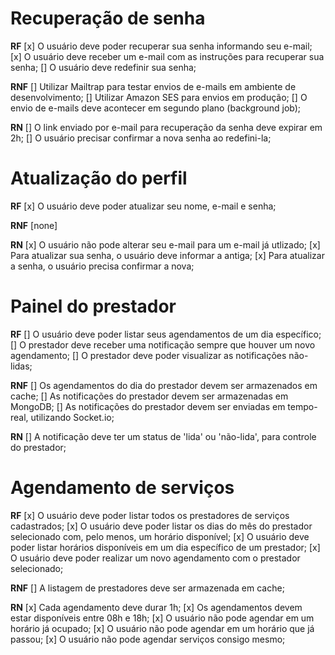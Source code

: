 # Recuperação de senha
**RF**
[x] O usuário deve poder recuperar sua senha informando seu e-mail;
[x] O usuário deve receber um e-mail com as instruções para recuperar sua senha;
[] O usuário deve redefinir sua senha;

**RNF**
[] Utilizar Mailtrap para testar envios de e-mails em ambiente de desenvolvimento;
[] Utilizar Amazon SES para envios em produção;
[] O envio de e-mails deve acontecer em segundo plano (background job);

**RN**
[] O link enviado por e-mail para recuperação da senha deve expirar em 2h;
[] O usuário precisar confirmar a nova senha ao redefini-la;

# Atualização do perfil
**RF**
[x] O usuário deve poder atualizar seu nome, e-mail e senha;

**RNF**
[none]

**RN**
[x] O usuário não pode alterar seu e-mail para um e-mail já utlizado;
[x] Para atualizar sua senha, o usuário deve informar a antiga;
[x] Para atualizar a senha, o usuário precisa confirmar a nova;

# Painel do prestador
**RF**
[] O usuário deve poder listar seus agendamentos de um dia específico;
[] O prestador deve receber uma notificação sempre que houver um novo agendamento;
[] O prestador deve poder visualizar as notificações não-lidas;

**RNF**
[] Os agendamentos do dia do prestador devem ser armazenados em cache;
[] As notificações do prestador devem ser armazenadas em MongoDB;
[] As notificações do prestador devem ser enviadas em tempo-real, utilizando Socket.io;

**RN**
[] A notificação deve ter um status de 'lida' ou 'não-lida', para controle do prestador;

# Agendamento de serviços
**RF**
[x] O usuário deve poder listar todos os prestadores de serviços cadastrados;
[x] O usuário deve poder listar os dias do mês do prestador selecionado com, pelo menos, um horário disponível;
[x] O usuário deve poder listar horários disponíveis em um dia específico de um prestador;
[x] O usuário deve poder realizar um novo agendamento com o prestador selecionado;

**RNF**
[] A listagem de prestadores deve ser armazenada em cache;

**RN**
[x] Cada agendamento deve durar 1h;
[x] Os agendamentos devem estar disponíveis entre 08h e 18h;
[x] O usuário não pode agendar em um horário já ocupado;
[x] O usuário não pode agendar em um horário que já passou;
[x] O usuário não pode agendar serviços consigo mesmo;

